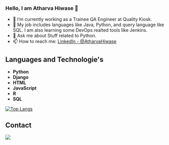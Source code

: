 ### Hello, I am Atharva Hiwase 👋

- 🌱 I’m currently working as a Trainee QA Engineer at Quality Kiosk.
- 🤔 My job includes languages like Java, Python, and query language like SQL. I am also learning some DevOps realted tools like Jenkins.
- 💬 Ask me about Stuff related to Python.
- 📫 How to reach me: [LinkedIn - @AtharvaHiwase](https://www.linkedin.com/in/atharva-hiwase-92810014b/)

## Languages and Technologie's
* **Python**                                                                              
* **Django** 
* **HTML**
* **JavaScript**
* **R**
* **SQL**

[![Top Langs](https://github-readme-stats.vercel.app/api/top-langs/?username=atharva07)](https://github.com/indieD3v/github-readme-stats)

## Contact
<a href="https://www.linkedin.com/in/atharva-hiwase-92810014b/"><img src="https://img.icons8.com/fluent/48/000000/linkedin.png"/></a>

